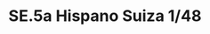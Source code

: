 ---
title: "SE.5a Hispano Suiza 1/48"
price: 1650.00 
desc: "WEEKEND EDITION, SE.5a Hispano Suiza 1/48, razmera: 1/48"
img_path: "/assets/img/8453.jpg"
brand: AMMO
available: true
special_offer: false
new: false
soon: false
cat: "Plasticne-Makete"
subcat: "PM-EDUARD"
subsubcat: ""
---